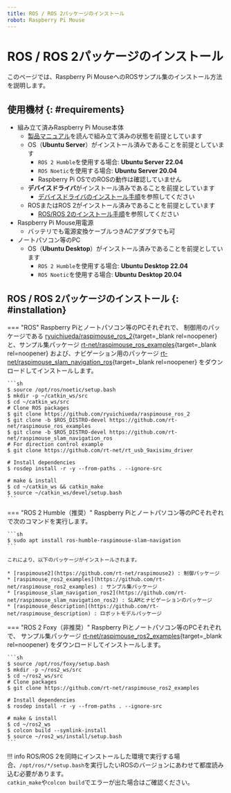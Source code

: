 ```yaml
---
title: ROS / ROS 2パッケージのインストール
robot: Raspberry Pi Mouse
---
```


# ROS / ROS 2パッケージのインストール

このページでは、Raspberry Pi MouseへのROSサンプル集のインストール方法を説明します。

## 使用機材 {: #requirements}

* 組み立て済みRaspberry Pi Mouse本体
    * [製品マニュアル](https://rt-net.jp/products/raspberrypimousev3/#downloads)を読んで組み立て済みの状態を前提としています
    * OS（**Ubuntu Server**）がインストール済みであることを前提としています
        * `ROS 2 Humble`を使用する場合: **Ubuntu Server 22.04**
        * `ROS Noetic`を使用する場合: **Ubuntu Server 20.04**
        * Raspberry Pi OSでのROSの動作は確認していません
    * **デバイスドライバ**がインストール済みであることを前提としています
        * [デバイスドライバのインストール手順](../driver/install.md)を参照してください
    * ROSまたはROS 2がインストール済みであることを前提としています
        * [ROS/ROS 2のインストール手順](./install.md)を参照してください
* Raspberry Pi Mouse用電源
    * バッテリでも電源変換ケーブルつきACアダプタでも可
* ノートパソコン等のPC
    * OS（**Ubuntu Desktop**）がインストール済みであることを前提としています
        * `ROS 2 Humble`を使用する場合: **Ubuntu Desktop 22.04**
        * `ROS Noetic`を使用する場合: **Ubuntu Desktop 20.04**

## ROS / ROS 2パッケージのインストール {: #installation}

=== "ROS"
    Raspberry Piとノートパソコン等のPCそれぞれで、
    制御用のパッケージである
    [ryuichiueda/raspimouse_ros_2](https://github.com/ryuichiueda/raspimouse_ros_2){target=_blank rel=noopener}
    と、サンプル集パッケージ
    [rt-net/raspimouse_ros_examples](https://github.com/rt-net/raspimouse_ros_examples){target=_blank rel=noopener}
    および、ナビゲーション用のパッケージ
    [rt-net/raspimouse_slam_navigation_ros](https://github.com/rt-net/raspimouse_slam_navigation_ros){target=_blank rel=noopener}
    をダウンロードしてインストールします。

    ```sh
    $ source /opt/ros/noetic/setup.bash
    $ mkdir -p ~/catkin_ws/src
    $ cd ~/catkin_ws/src
    # Clone ROS packages
    $ git clone https://github.com/ryuichiueda/raspimouse_ros_2
    $ git clone -b $ROS_DISTRO-devel https://github.com/rt-net/raspimouse_ros_examples 
    $ git clone -b $ROS_DISTRO-devel https://github.com/rt-net/raspimouse_slam_navigation_ros 
    # For direction control example
    $ git clone https://github.com/rt-net/rt_usb_9axisimu_driver

    # Install dependencies
    $ rosdep install -r -y --from-paths . --ignore-src      

    # make & install
    $ cd ~/catkin_ws && catkin_make
    $ source ~/catkin_ws/devel/setup.bash
    ```

=== "ROS 2 Humble（推奨）"
    Raspberry Piとノートパソコン等のPCそれぞれで次のコマンドを実行します。

    ```sh
    $ sudo apt install ros-humble-raspimouse-slam-navigation
    ```

    これにより、以下のパッケージがインストールされます。

    * [raspimouse2](https://github.com/rt-net/raspimouse2) : 制御パッケージ
    * [raspimouse_ros2_examples](https://github.com/rt-net/raspimouse_ros2_examples) : サンプル集パッケージ
    * [raspimouse_slam_navigation_ros2](https://github.com/rt-net/raspimouse_slam_navigation_ros2) : SLAMとナビゲーションのパッケージ 
    * [raspimouse_description](https://github.com/rt-net/raspimouse_description) : ロボットモデルパッケージ

=== "ROS 2 Foxy（非推奨）"
    Raspberry Piとノートパソコン等のPCそれぞれで、
    サンプル集パッケージ
    [rt-net/raspimouse_ros2_examples](https://github.com/rt-net/raspimouse_ros2_examples){target=_blank rel=noopener}
    をダウンロードしてインストールします。

    ```sh
    $ source /opt/ros/foxy/setup.bash
    $ mkdir -p ~/ros2_ws/src
    $ cd ~/ros2_ws/src
    # Clone packages
    $ git clone https://github.com/rt-net/raspimouse_ros2_examples

    # Install dependencies
    $ rosdep install -r -y --from-paths . --ignore-src

    # make & install
    $ cd ~/ros2_ws
    $ colcon build --symlink-install
    $ source ~/ros2_ws/install/setup.bash
    ```

!!! info
    ROS/ROS 2を同時にインストールした環境で実行する場合、`/opt/ros/*/setup.bash`を実行したいROSのバージョンにあわせて都度読み込む必要があります。  
    `catkin_make`や`colcon build`でエラーが出た場合はご確認ください。
